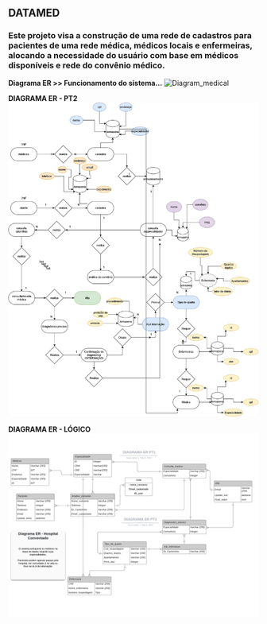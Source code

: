 <h2> DATAMED </h2>

<h3>Este projeto visa a construção de uma rede de cadastros para pacientes de uma rede médica, médicos locais e enfermeiras, alocando a necessidade do usuário com base em médicos disponíveis e rede do convênio médico.</h3>

**Diagrama ER >> Funcionamento do sistema...**
![Diagram_medical](https://github.com/kauecodify/O-Hospital-Fundamental/assets/143859403/dc092837-da4f-4534-9d4a-ff06a6373319)

**DIAGRAMA ER - PT2**
![Diagram medical PT2](Diagram_medicalPT2.drawio.png)

**DIAGRAMA ER - LÓGICO**
![Diagram medical - LOGIC](DiagramaER-LOGIC.png)
